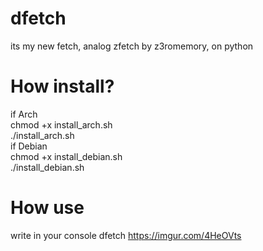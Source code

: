 # dfetch
its my new fetch, analog zfetch by z3romemory, on python
<br/>

# How install?
if Arch
<br/>
chmod +x install_arch.sh
<br/>
./install_arch.sh
<br/>
if Debian
<br/>
chmod +x install_debian.sh
<br/>
./install_debian.sh
<br/>
# How use
write in your console dfetch
https://imgur.com/4HeOVts
